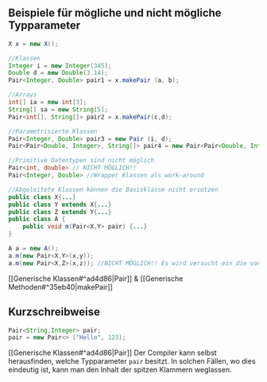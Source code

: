 ## Beispiele für mögliche und nicht mögliche Typparameter

```java
X x = new X();

//Klassen
Integer i = new Integer(345);
Double d = new Double(3.14);
Pair<Integer, Double> pair1 = x.makePair (a, b);

//Arrays
int[] ia = new int[3];
String[] sa = new String[5];
Pair<int[], String[]> pair2 = x.makePair(c,d);

//Parametrisierte Klassen
Pair<Integer, Double> pair3 = new Pair (i, d);
Pair<Pair<Double, Integer>, String[]> pair4 = new Pair<Pair<Double, Integer>, String[]>(pair3, sa);

//Primitive Datentypen sind nicht möglich
Pair<int, double> // NICHT MÖGLICH!!
Pair<Integer, Double> //Wrapper Klassen als work-around

//Abgeleitete Klassen können die Basisklasse nicht ersetzen
public class X{...}
public class Y extends X{...}
public class Z extends Y{...}
public class A {
	public void m(Pair<X,Y> pair) {...}
}

A a = new A();
a.m(new Pair<X,Y>(x,y));
a.m(new Pair<X,Z>(x,z)); //NICHT MÖGLICH!! Es wird versucht ein die von Y abgeleitete Klasse Z anstelle von Y zu verwenden. Das ist kann man nicht tun.
```
[[Generische Klassen#^ad4d86|Pair]] & [[Generische Methoden#^35eb40|makePair]]
## Kurzschreibweise
```java
Pair<String,Integer> pair;
pair = new Pair<> ("Hello", 123);
```
[[Generische Klassen#^ad4d86|Pair]]
Der Compiler kann selbst herausfinden, welche Typparameter `pair` besitzt. In solchen Fällen, wo dies eindeutig ist, kann man den Inhalt der spitzen Klammern weglassen.